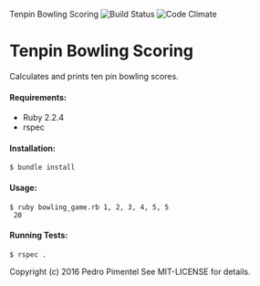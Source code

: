 Tenpin Bowling Scoring ![Build Status](https://travis-ci.org/zukunftsalick/bowling.svg?branch=master) ![Code Climate](https://codeclimate.com/github/zukunftsalick/bowling.svg)

# Tenpin Bowling Scoring

Calculates and prints ten pin bowling scores.

#### Requirements:
* Ruby 2.2.4
* rspec

#### Installation:
````
$ bundle install
`````

#### Usage:

```
$ ruby bowling_game.rb 1, 2, 3, 4, 5, 5
 20
```

#### Running Tests:

```
$ rspec .
```

Copyright (c) 2016 Pedro Pimentel See MIT-LICENSE for details.
